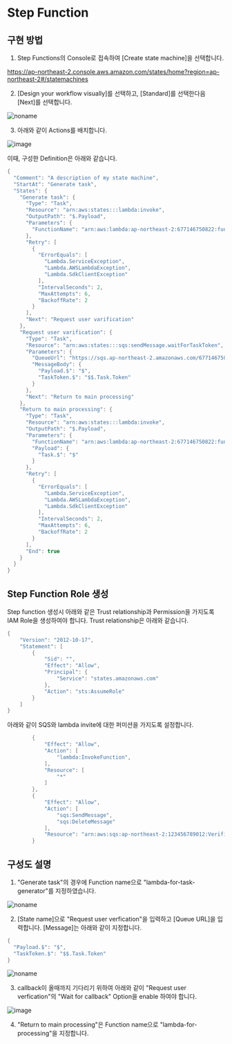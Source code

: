 # Step Function

## 구현 방법 

1) Step Functions의 Console로 접속하여 [Create state machine]을 선택합니다.

https://ap-northeast-2.console.aws.amazon.com/states/home?region=ap-northeast-2#/statemachines

2) [Design your workflow visually]를 선택하고, [Standard]를 선택한다음 [Next]를 선택합니다. 

![noname](https://user-images.githubusercontent.com/52392004/175047993-9616dc91-ab92-4ce9-9f0e-16a3dfec1594.png)

3) 아래와 같이 Actions를 배치합니다. 

![image](https://user-images.githubusercontent.com/52392004/175048408-123284fc-fd5b-49df-b2c7-b30b2b380e1c.png)

이때, 구성한 Definition은 아래와 같습니다. 

```java
{
  "Comment": "A description of my state machine",
  "StartAt": "Generate task",
  "States": {
    "Generate task": {
      "Type": "Task",
      "Resource": "arn:aws:states:::lambda:invoke",
      "OutputPath": "$.Payload",
      "Parameters": {
        "FunctionName": "arn:aws:lambda:ap-northeast-2:677146750822:function:lambda-for-task-generator"
      },
      "Retry": [
        {
          "ErrorEquals": [
            "Lambda.ServiceException",
            "Lambda.AWSLambdaException",
            "Lambda.SdkClientException"
          ],
          "IntervalSeconds": 2,
          "MaxAttempts": 6,
          "BackoffRate": 2
        }
      ],
      "Next": "Request user varification"
    },
    "Request user varification": {
      "Type": "Task",
      "Resource": "arn:aws:states:::sqs:sendMessage.waitForTaskToken",
      "Parameters": {
        "QueueUrl": "https://sqs.ap-northeast-2.amazonaws.com/677146750822/VerificationQueue",
        "MessageBody": {
          "Payload.$": "$",
          "TaskToken.$": "$$.Task.Token"
        }
      },
      "Next": "Return to main processing"
    },
    "Return to main processing": {
      "Type": "Task",
      "Resource": "arn:aws:states:::lambda:invoke",
      "OutputPath": "$.Payload",
      "Parameters": {
        "FunctionName": "arn:aws:lambda:ap-northeast-2:677146750822:function:lambda-for-processing",
        "Payload": {
          "Task.$": "$"
        }
      },
      "Retry": [
        {
          "ErrorEquals": [
            "Lambda.ServiceException",
            "Lambda.AWSLambdaException",
            "Lambda.SdkClientException"
          ],
          "IntervalSeconds": 2,
          "MaxAttempts": 6,
          "BackoffRate": 2
        }
      ],
      "End": true
    }
  }
}
```

## Step Function Role 생성 

Step function 생성시 아래와 같은 Trust relationship과 Permission을 가지도록 IAM Role을 생성하여야 합니다. Trust relationship은 아래와 같습니다. 

```java
{
    "Version": "2012-10-17",
    "Statement": [
        {
            "Sid": "",
            "Effect": "Allow",
            "Principal": {
                "Service": "states.amazonaws.com"
            },
            "Action": "sts:AssumeRole"
        }
    ]
}
```

아래와 같이 SQS와 lambda invite에 대한 퍼미션을 가지도록 설정합니다.

```java
        {
            "Effect": "Allow",
            "Action": [
                "lambda:InvokeFunction",
            ],
            "Resource": [
                "*"
            ]
        },
        {
            "Effect": "Allow",
            "Action": [
                "sqs:SendMessage",
                "sqs:DeleteMessage"
            ],
            "Resource": "arn:aws:sqs:ap-northeast-2:123456789012:VerificationQueue"
        }
```        


## 구성도 설명 

1) "Generate task"의 경우에 Function name으로 "lambda-for-task-generator"를 지정하였습니다. 


![noname](https://user-images.githubusercontent.com/52392004/175239445-84494b07-d7d6-4f72-8ccf-f4c4f6715735.png)


2) [State name]으로 "Request user verfication"을 입력하고 [Queue URL]을 입력합니다. [Message]는 아래와 같이 지정합니다. 

```java
{
  "Payload.$": "$",
  "TaskToken.$": "$$.Task.Token"
}
```

![noname](https://user-images.githubusercontent.com/52392004/175239841-1bba4dbf-a171-4b3b-aa54-3a2d30cafe35.png)


3) callback이 올때까지 기다리기 위하여 아래와 같이 "Request user verfication"의 "Wait for callback" Option을 enable 하여야 합니다.

![image](https://user-images.githubusercontent.com/52392004/175049854-43ffdd13-b989-4df1-ad16-786ced52f787.png)


4) "Return to main processing"은 Function name으로 "lambda-for-processing"을 지정합니다. 

